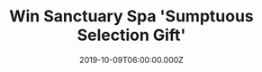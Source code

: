 ---
campaign-uuid: "c-0d648cf6-196c-4a04-b062-3f894257673a"
type: "Competition"
category: "Gifts"
date: "2019-10-09T06:00:00.000Z"
end-date: "2019-12-09T23:59:00.000Z"
disable-form: false
is_promoted: true
has_entry_page: true
title: "Win Sanctuary Spa 'Sumptuous Selection Gift'"
competition-description: "<p>The Sanctuary Spa was born as the ultimate act of love.\
  \ Now, they offer so much more than beauty products, expertly created to revive,\
  \ uplift & replenish. That's why we are giving you the chance of wining an amazing\
  \ Sanctuary Spa 'Sumptuous Selection Gift' including: shower, scrub, soften and\
  \ smooth for the silkiest skin and unbeatable bliss.</p>\n<p>Delve into their collection\
  \ of sumptuous goodies now. Click below for a chance to win.</p>\n"
hero-header: "Win Sanctuary Spa 'Sumptuous Selection Gift'"
terms-confirmation: "N/A"
banner-img: "https://assets.expresslyapp.com/asset-e8cecd90-ca24-486a-9317-0f8eab2c9a34.jpg"
logo-left-href: "http://club.expressly.io"
logo-left-image: "https://assets.expresslyapp.com/asset-8f23a3da-ac1b-4543-9d57-248086fc38a3.jpg"
logo-left-title: "Expressly Club"
bg-image-hero: "https://assets.expresslyapp.com/asset-c3380bc8-49ae-4359-958a-b6f28c867ef9.jpg"
bg-image-first: "https://assets.expresslyapp.com/asset-60454d63-5825-4a64-a009-88964cc44ea1.jpg"
section1-content: "<p>Shower, scrub, soften and smooth for the silkiest skin and unbeatable\
  \ bliss. Delve into our collection of sumptuous shower and moisture goodies, which\
  \ will leave you wishing for a few more minutes of me time…</p>\n<p>Click below\
  \ for a chance to win this amazing beauty gift set for you or your loved ones.</p>\n\
  <p>Good luck!</p>\n"
entry-title: "Win Sanctuary Spa 'Sumptuous Selection Gift'"
entry-content: "<p>Enter the draw to win Sanctuary Spa 'Sumptuous Selection Gift'\
  \ by completing the form below before 23:59 on the 9th of December 2019.</p>\n"
has-winner: false
prize-description: "Sanctuary Spa 'Sumptuous Selection Gift'"
special-conditions: "Multiple entries are allowed up to one every day."
country-restrictions:
- "GB"
---